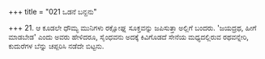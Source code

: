 +++
title = "021 ಒಡನೆ ಬನ್ದನು"

+++
21. ಆ ಕೂಡಲೇ ಧೌಮ್ಯ ಮುನಿಗಳು ರಕ್ಷೋಘ್ನ ಸೂಕ್ತವನ್ನು ಜಪಿಸುತ್ತಾ ಅಲ್ಲಿಗೆ ಬಂದರು. 'ಜಯದ್ರಥ, ಹೀಗೆ ಮಾಡಬೇಡ' ಎಂದು ಅವರು ಹೇಳಿದರೂ, ಸೈಂಧವನು ಅದಕ್ಕೆ ಕಿವಿಗೊಡದೆ ಸೇನೆಯ ಮಧ್ಯದಲ್ಲಿರುವ ರಥವನ್ನೇರಿ, ಕುದುರೆಗಳ ಬೆನ್ನು ಚಪ್ಪರಿಸಿ ನಡೆದೇ ಬಿಟ್ಟನು.